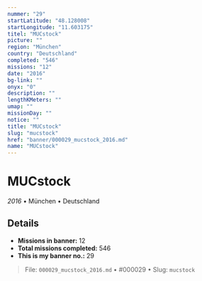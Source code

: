 ```yaml
---
nummer: "29"
startLatitude: "48.128008"
startLongitude: "11.603175"
titel: "MUCstock"
picture: ""
region: "München"
country: "Deutschland"
completed: "546"
missions: "12"
date: "2016"
bg-link: ""
onyx: "0"
description: ""
lengthKMeters: ""
umap: ""
missionDay: ""
notice: ""
title: "MUCstock"
slug: "mucstock"
href: "banner/000029_mucstock_2016.md"
name: "MUCstock"
---
```

# MUCstock

*2016* • München • Deutschland





## Details

- **Missions in banner:** 12
- **Total missions completed:** 546
- **This is my banner no.:** 29






> File: `000029_mucstock_2016.md`
> • #000029
> • Slug: `mucstock`
